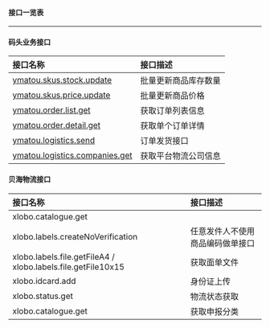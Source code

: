#### 接口一览表

---

#### 码头业务接口

| 接口名称 | 接口描述 |
| :--- | :--- |
| [ymatou.skus.stock.update](/openapi/updateproductstock.md) | 批量更新商品库存数量 |
| [ymatou.skus.price.update](/openapi/updateproductprice.md) | 批量更新商品价格 |
| [ymatou.order.list.get](/openapi/getorderlist.md) | 获取订单列表信息 |
| [ymatou.order.detail.get](/openapi/getorderdetail.md) | 获取单个订单详情 |
| [ymatou.logistics.send](/openapi/sendlogistics.md) | 订单发货接口 |
| [ymatou.logistics.companies.get](/openapi/getlogisticscompanies.md) | 获取平台物流公司信息 |

#### 贝海物流接口

| 接口名称 | 接口描述 |
| :--- | :--- |
| xlobo.catalogue.get |  |
|xlobo.labels.createNoVerification  |任意发件人不使用商品编码做单接口  |
| xlobo.labels.file.getFileA4 / xlobo.labels.file.getFile10x15 | 获取面单文件 |
| xlobo.idcard.add | 身份证上传|
| xlobo.status.get | 物流状态获取 | 
| xlobo.catalogue.get | 获取申报分类 |



